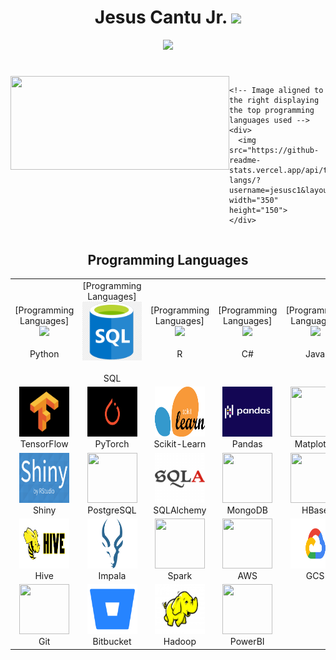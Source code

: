 <!DOCTYPE html>
<html>
<head>
  <style>
    td {
      text-align: center;
      vertical-align: middle;
    }

    .label {
      display: block;
      margin-bottom: 5px;
    }

    .image-container {
      max-width: 100px;
      max-height: 100px;
    }

    .image-container img {
      max-width: 100%;
      max-height: 100%;
    }
  </style>
</head>
<body>
  <h1 align="center">Jesus Cantu Jr. <img src="https://media.giphy.com/media/hvRJCLFzcasrR4ia7z/giphy.gif" width="35"></h1>

  <p align="center">
    <a href="https://github.com/fairyland0926">
      <img src="https://readme-typing-svg.herokuapp.com/?lines=Researcher;Data%20Scientist;Software%20Engineer;Data%20Engineer;5%2B%20years%20of%20coding%20experience;Always%20learning%20new%20tech&font=Pacifico&center=true&width=550&height=80&color=2A9D2A&vCenter=true&size=45%22">
    </a>
  </p>

  <h1 align="center"></h1>

  <!-- GitHub statistics section -->
  <div style="display: flex; justify-content: center;">
    <!-- Image aligned to the left displaying GitHub statistics -->
    <div>
      <img src="https://github-readme-stats.vercel.app/api?username=jesusc1&count_private=true&show_icons=true&theme=dark" width="350" height="150">
    </div>

    <!-- Image aligned to the right displaying the top programming languages used -->
    <div>
      <img src="https://github-readme-stats.vercel.app/api/top-langs/?username=jesusc1&layout=compact&theme=dark&langs_count=10" width="350" height="150">
    </div>
  </div>

  <h2 align="center">Programming Languages</h2>
  <!-- Heading 2 element with the text "Programming Languages" -->

  <table align="center">
    <tr>
      <!-- First row of images -->
      <td>
        <span class="label">[Programming Languages]</span>
        <div class="image-container">
          <img src="https://cdn.iconscout.com/icon/free/png-256/python-2-226051.png">
        </div>
        <br>
        <span>Python</span>
      </td>
      <td>
        <span class="label">[Programming Languages]</span>
        <div class="image-container">
          <img src="libraryImages/sql.png">
        </div>
        <br>
        <span>SQL</span>
      </td>
      <td>
        <span class="label">[Programming Languages]</span>
        <div class="image-container">
          <img src="https://www.r-project.org/logo/Rlogo.png">
        </div>
        <br>
        <span>R</span>
      </td>
      <td>
        <span class="label">[Programming Languages]</span>
        <div class="image-container">
          <img src="https://cdn.iconscout.com/icon/free/png-256/csharp-1-1175241.png">
        </div>
        <br>
        <span>C#</span>
      </td>
      <td>
        <span class="label">[Programming Languages]</span>
        <div class="image-container">
          <img src="https://cdn.iconscout.com/icon/free/png-256/java-60-1174953.png">
        </div>
        <br>
        <span>Java</span>
      </td>
      <td>
        <span class="label">[Programming Languages]</span>
        <div class="image-container">
          <img src="libraryImages/bash.png">
        </div>
        <br>
        <span>Bash</span>
      </td>
    </tr>
    <!-- Remaining rows of images -->
    <tr>
      <!-- Second row of images -->
      <td>
        <img src="libraryImages/tensorflow.png" width="80" height="80">
        <br>
        <span>TensorFlow</span>
      </td>
      <td>
        <img src="libraryImages/pytorch.png" width="80" height="80">
        <br>
        <span>PyTorch</span>
      </td>
      <td>
        <img src="libraryImages/scikit_learn.png" width="80" height="80">
        <br>
        <span>Scikit-Learn</span>
      </td>
      <td>
        <img src="libraryImages/pandas.png" width="80" height="80">
        <br>
        <span>Pandas</span>
      </td>
      <td>
        <img src="https://matplotlib.org/stable/_static/logo2_compressed.svg" width="80" height="80">
        <br>
        <span>Matplotlib</span>
      </td>
      <td>
        <img src="https://seaborn.pydata.org/_static/logo-wide-lightbg.svg" width="80" height="80">
        <br>
        <span>Seaborn</span>
      </td>
    </tr>
    <tr>
      <!-- Third row of images -->
      <td>
        <img src="libraryImages/shiny.png" width="80" height="80">
        <br>
        <span>Shiny</span>
      </td>
      <td>
        <img src="https://www.postgresql.org/media/img/about/press/elephant.png" width="80" height="80">
        <br>
        <span>PostgreSQL</span>
      </td>
      <td>
        <img src="libraryImages/sql_alchemy.png" width="80" height="80">
        <br>
        <span>SQLAlchemy</span>
      </td>
      <td>
        <img src="https://cdn.iconscout.com/icon/free/png-256/mongodb-5-1175140.png" width="80" height="80">
        <br>
        <span>MongoDB</span>
      </td>
      <td>
        <img src="https://hbase.apache.org/images/hbase_logo_with_orca_large.png" width="80" height="80">
        <br>
        <span>HBase</span>
      </td>
      <td>
        <img src="libraryImages/apache_phoenix.png" width="80" height="80">
        <br>
        <span>Phoenix</span>
      </td>
    </tr>
    <tr>
      <!-- Fourth row of images -->
      <td>
        <img src="libraryImages/hive.png" width="80" height="80">
        <br>
        <span>Hive</span>
      </td>
      <td>
        <img src="libraryImages/impala.png" width="80" height="80">
        <br>
        <span>Impala</span>
      </td>
      <td>
        <img src="https://spark.apache.org/images/spark-logo-trademark.png" width="80" height="80">
        <br>
        <span>Spark</span>
      </td>
      <td>
        <img src="https://cdn.iconscout.com/icon/free/png-256/amazon-web-services-1869025-1583149.png" width="80" height="80">
        <br>
        <span>AWS</span>
      </td>
      <td>
        <img src="libraryImages/gcs.png" width="80" height="80">
        <br>
        <span>GCS</span>
      </td>
      <td>
        <img src="libraryImages/databricks.png" width="80" height="80">
        <br>
        <span>Databricks</span>
      </td>
    </tr>
    <tr>
      <!-- Fifth row of images -->
      <td>
        <img src="https://git-scm.com/images/logos/downloads/Git-Icon-1788C.png" width="80" height="80">
        <br>
        <span>Git</span>
      </td>
      <td>
        <img src="libraryImages/bitbucket.png" width="80" height="80">
        <br>
        <span>Bitbucket</span>
      </td>
      <td>
        <img src="libraryImages/hadoop.png" width="80" height="80">
        <br>
        <span>Hadoop</span>
      </td>
      <td>
        <img src="ibraryImages/power_BI.png" width="80" height="80">
        <br>
        <span>PowerBI</span>
      </td>
    </tr>
  </table>
  <!-- Table containing five rows of images -->
</body>
</html>

